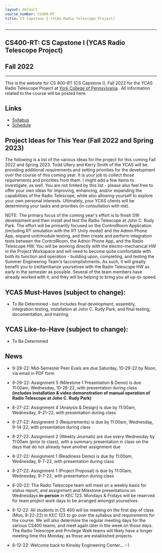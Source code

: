```yaml
---
layout: default
course_number: CS400-RT
title: CS Capstone I (YCAS Radio Telescope Project)
---
```


--- --- --- --- --- --- --- --- --- --- --- --- --- --- --- --- --- --- --- --- --- --- --- ---

## CS400-RT: CS Capstone I (YCAS Radio Telescope Project)

## Fall 2022

--- --- --- --- --- --- --- --- --- --- --- --- --- --- --- --- --- --- --- --- --- --- --- ---

This is the website for CS 400-RT (CS Capstone I), Fall 2022 for the YCAS Radio Telescope Project at [York College of Pennsylvania](http://www.ycp.edu) .  All information related to the course will be posted here.

## Links

* [Syllabus](syllabus.html)
* [Schedule](schedule.html)

## Project Ideas for This Year (Fall 2022 and Spring 2023)
The following is a list of the various ideas for the project for this coming Fall 2022 and Spring 2023.  Todd Ullery and Kerry Smith of the YCAS will be providing additional requirements and setting priorities for the development over the course of this coming year.  It is your job to collect those requirements and priorities from them.  I might add a few items to investigate, as well.  You are not limited by this list - please also feel free to offer your own ideas for improving, enhancing, and/or expanding the capabilities of the Radio Telescope, while also allowing yourself to explore your own personal interests.  Ultimately, your YCAS clients will be determining your tasks and priorities (in consultation with me).

NOTE: The primary focus of the coming year's effort is to finish SW development and then install and test the Radio Telescope at John C. Rudy Park. The effort will be primarilly focused on the ControlRoom Application (including RT simulation with the RT Unity model) and the Admin Phone App, expand unit/module testing, and then create and perform integration tests between the ControlRoom, the Admin Phone App, and the Radio Telescope HW.  You will be working directly with the electro-mechanical HW in the Project Workspace and will need to become quite comfortable with both its function and operation - building upon, completing, and testing the Summer Engineering Team's taccomplishments.  As such, it will greatly benefit you to (re)familiarize yourselves with the Radio Telescope HW as early in the semester as possible.  Several of the team members have already worked with it, and they will be helping to bring you all up-to-speed.

## YCAS Must-Haves (subject to change):
* To Be Determined - but includes final development, assembly, integration testing, installation at John C. Rudy Park, and final testing, documentation, and training.

<!-- Commenting out until determined

* Put the finishing touches on the Admin Phone App and perform integration testing with the ControlRoom to interface with the Radio Telescope HW.

* Put the finishing touches on the ControlRoom application, including updates to the SW simulation of the RT through the Unity model.  Also, develop and perform full integration testing between the ControlRoom App and the RT HW mount.  This must include both "Happy Path" and exception level testing.

* Collect and charaterize the sensor data coming from the Embedded Sensor System (ESS) for normal vs abnormal operation.

* While collecting data, add a service that watches the data being collected, looking for possible instances of Radio Frequency Interference (RFI) and capturing lightning or flight (flightaware.com) information to be used to help explain why anomolies in a particular signal occurred. What other sources of RFI can be researched?

* Integrate existing Open Source software for displaying radio telescope data.  This work wa started last year - there is more yet to do.  Check with Todd and Kerry for what they want.

* Verify the control room WiFi can relay the Admin Phone App commands directly to the RT controller - bypassing the AWS path.

* Add an outdoor audio speaker to the control room allowing live or canned messages to be played automatically or via the Admin Phone App video screen. If Kerry sees someone climbing over the fence, he could give an audio warning by pressing a button. Another button (existing) can stow the telescope.  This work was started last year - we have the HW.

* Determine the actual monthly AWS expenses that the YCAS will incur.  Last year's team significantly reduced the complexity and cost, but we will still need to determine the actual cost reductions, and concentrate on keeping them as low as reasonably possible.  We need to keep the monthly cost in the $20 to $40 range.

* A review of the project's use of technology in order to consolidate, where possible, the multiple platforms used to create the product. I agree some cannot be changed, but let's review them anyway. This is a long-term software maintenance issue.  Consult with Todd Ullery on this, since he will ultimately be assuming responsibility for the Radio Telescope SW.

-->

## YCAS Like-to-Have (subject to change):
* To Be Determined

<!-- Commenting out until determined

* Todd Ullery wants to hear what the software developers think would be useful for the project.

* The VR/AR team should continue to update the Rudy Park model to allow the night sky and data points to be displayed.

* Improve the log reports in the control room and AWS to make it easier to verify the health of the system.


## Professor Hake's Ideas (subject to change):

* I think we should continue to concentrate on bringing the website "in-house" to the Control Room server, with limited access to start for members only, to limit web traffic through the park's network.  This was started last year - there might not be much more work to do.

* The team needs to button-up the entire project this year, between Fall and Spring.  With 4 students returning to the project, we're in good shape for continuity's sake.  Spin-up last year in CS481 went well, but it still took a great deal of time to get everyone up-to-speed.  I expect this year to go even more quickly.

-->

## News
<!-- Commenting out News until it's needed - and the dates will change, anyway

-->

* 9-29-22: Mid-Semester Peer Evals are due Saturday, 10-29-22 by Noon, via email in PDF form

* 9-29-22: Assignment 5 (Milestone 1 Presentation & Demo) is due 11:00am, Wednesday, 10-26-22, with presentation during class **(includes installation & video demonstration of manual operation of Radio Telescope at John C. Rudy Park)**

* 8-27-22: Assignment 4 (Analysis & Design) is due by 11:00am, Wednesday, 9-21-22, with presentation during class

* 8-27-22: Assignment 3 (Requirements) is due by 11:00am, Wednesday, 9-14-22, with presentation during class

* 8-27-22: Assignment 2 (Weekly Journals) are due every Wednesday by 11:00am (prior to class), with a summary presentation in class on the days that do not already have another assignment due

* 8-27-22: Assignment 1 (Readiness Demo) is due by 11:00am, Wednesday, 9-7-22, with presentation during class

* 8-27-22: Assignment 1 (Project Proposal) is due by 11:00am, Wednesday, 9-7-22, with presentation during class


* 8-20-22: The Radio Telescope team will meet on a weekly basis for status report, and assignment and Milestone presentations on Wednesdays **in-person** in KEC 123.  Mondays & Fridays will be reserved for team project work days to be arranged amongst yourselves.

* 8-12-22: All students in CS 400 will be meeting on the first day of class (Mon, 8-22-22) in KEC 123 to go over the syllabus and requirements for the course.  We will also determine the regular meeting days for the various CS400 teams, and meet again later in the week on those days.  The Radio Telescope and Privilege Walk teams will likely have a longer meeting time this Monday, as those are established projects.

* 8-12-22: Welcome back to Kinsley Engineering Center...  :-)